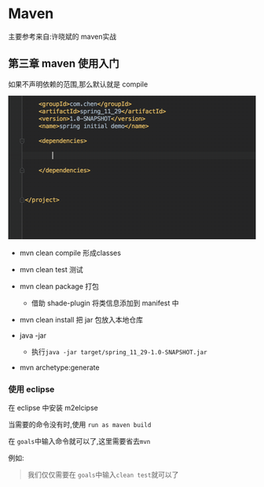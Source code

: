 # Maven

主要参考来自:许晓斌的 maven实战

## 第三章 maven 使用入门


 如果不声明依赖的范围,那么默认就是 compile

![](gif/add_junit.gif)

 
- mvn clean compile 形成classes
- mvn clean test 测试
- mvn clean package 打包

	- 借助 shade-plugin 将类信息添加到 manifest 中

- mvn clean install 把 jar 包放入本地仓库
- java -jar 
 
 	- 执行```java -jar target/spring_11_29-1.0-SNAPSHOT.jar```

- mvn archetype:generate


### 使用 eclipse 

在 eclipse 中安装 m2elcipse

当需要的命令没有时,使用 ```run as maven build```

在 ```goals```中输入命令就可以了,这里需要省去```mvn```

例如:
	
> 我们仅仅需要在 ```goals```中输入```clean test```就可以了

